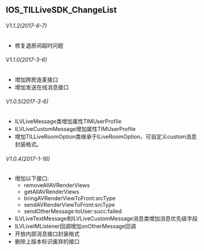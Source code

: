 ## IOS_TILLiveSDK_ChangeList

###### V1.1.2(2017-6-7)
* 修复退房间超时问题

###### V1.1.0(2017-3-6)
* 增加跨房连麦接口
* 增加发送在线消息接口

###### V1.0.5(2017-3-6)
* ILVLiveMessage类增加属性TIMUserProfile
* ILVLiveCustomMessage增加属性TIMUserProfile
* 增加TILLiveRoomOption类继承于ILiveRoomOption，可自定义custom消息封装格式。

###### V1.0.4(2017-1-16)
* 增加以下接口:
  * removeAllAVRenderViews
  * getAllAVRenderViews
  * bringAVRenderViewToFront:srcType
  * sendAVRenderViewToFront:srcType
  * sendOtherMessage:toUser:succ:failed
* ILVLiveTextMessage和ILVLiveCustomMessage消息类增加消息优先级字段
* ILVLiveIMListener回调增加onOtherMessage回调
* 开放内部消息接口封装格式
* 删除上版本标识废弃的接口
